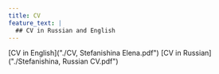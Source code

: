 ```yaml
---
title: CV
feature_text: |
  ## CV in Russian and English
---
```


[CV in English]("./CV, Stefanishina Elena.pdf")
[CV in Russian]("./Stefanishina, Russian CV.pdf")